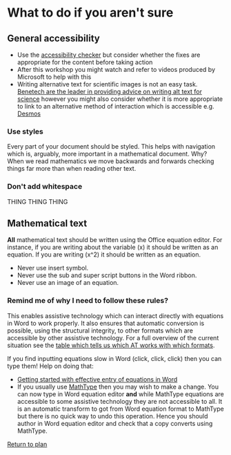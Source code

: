 # What to do if you aren't sure

## General accessibility

* Use the [accessibility checker](checker.html) but consider whether the fixes are appropriate for the content before taking action
 * After this workshop you might watch and refer to videos produced by Microsoft to help with this
 * Writing alternative text for scientific images is not an easy task. [Benetech are the leader in providing advice on writing alt text for science](http://diagramcenter.org/) however you might also consider whether it is more appropriate to link to an alternative method of interaction which is accessible e.g. [Desmos](https://www.desmos.com/accessibility)

### Use styles

Every part of your document should be styled. This helps with navigation which is, arguably, more important in a mathematical document. Why? When we read mathematics we move backwards and forwards checking things far more than when reading other text.

### Don't add whitespace

THING THING THING

## Mathematical text

**All** mathematical text should be written using the Office equation editor. For instance, if you are writing about the variable \(x\) it should be written as an equation. If you are writing \(x^2\) it should be written as an equation.

* Never use insert symbol.
* Never use the sub and super script buttons in the Word ribbon.
* Never use an image of an equation.

### Remind me of why I need to follow these rules?

This enables assistive technology which can interact directly with equations in Word to work properly. It also ensures that automatic conversion is possible, using the structural integrity, to other formats which are accessible by other assistive technology. For a full overview of the current situation see the [table which tells us which AT works with which formats]().

If you find inputting equations slow in Word (click, click, click) then you can type them! Help on doing that:
* [Getting started with effective entry of equations in Word](http://www.mathcentre.ac.uk/bathmash/Word/index.html)
* If you usually use [MathType]() then you may wish to make a change. You can now type in Word equation editor **and** while MathType equations are accessible to some assistive technology they are not accessible to all. It is an automatic transform to got from Word equation format to MathType but there is no quick way to undo this operation. Hence you should author in Word equation editor and check that a copy converts using MathType. 

[Return to plan](index.html)
